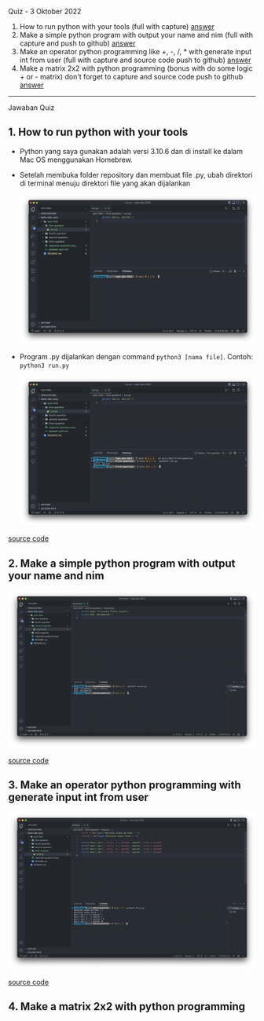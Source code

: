 Quiz - 3 Oktober 2022

1. How to run python with your tools (full with capture)
   [answer](#1-how-to-run-python-with-your-tools)
2. Make a simple python program with output your name and nim (full with capture and
   push to github)
   [answer](#2-make-a-simple-python-program-with-output-your-name-and-nim)
3. Make an operator python programming like +, -, /, \* with generate input int from
   user (full with capture and source code push to github)
   [answer](#3-make-an-operator-python-programming-with-generate-input-int-from-user)
4. Make a matrix 2x2 with python programming (bonus with do some logic + or - matrix)
   don't forget to capture and source code push to github
   [answer](#4-make-a-matrix-2x2-with-python-programming)

---

Jawaban Quiz

## 1. How to run python with your tools

- Python yang saya gunakan adalah versi 3.10.6 dan di install ke dalam Mac OS
  menggunakan Homebrew.

- Setelah membuka folder repository dan membuat file .py, ubah direktori di terminal
  menuju direktori file yang akan dijalankan

   <img src="first-question/step-1.png" />

- Program .py dijalankan dengan command `python3 [nama file]`. Contoh:
  `python3 run.py`

   <img src="first-question/step-2.png" />

[source code](first-question/run.py)

## 2. Make a simple python program with output your name and nim

   <img src="second-question/step-1.png" />

[source code](second-question/second.py)

## 3. Make an operator python programming with generate input int from user

   <img src="third-question/step-1.png" />

[source code](third-question/third.py)

## 4. Make a matrix 2x2 with python programming
